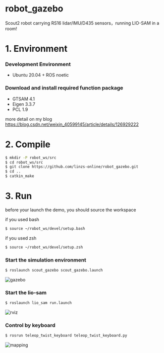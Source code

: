 # robot_gazebo
Scout2 robot carrying RS16 lidar/IMU/D435 sensors，running LIO-SAM in a room!

# 1. Environment 

### Development Environment

* Ubuntu 20.04 + ROS noetic

### Download and install required function package

* GTSAM 4.1
* Eigen 3.3.7
* PCL 1.9

more detail on my blog https://blog.csdn.net/weixin_40599145/article/details/126929222

# 2. Compile

```sh
$ mkdir -P robot_ws/src
$ cd robot_ws/src
$ git clone https://github.com/linzs-online/robot_gazebo.git
$ cd ..
$ catkin_make
```

# 3. Run

before your launch the demo, you should source the workspace

if you used bash

```sh
$ source ~/robot_ws/devel/setup.bash
```

if you used zsh

```sh
$ source ~/robot_ws/devel/setup.zsh
```

###  Start the simulation environment

```sh
$ roslaunch scout_gazebo scout_gazebo.launch
```

![gazebo](/png/gazebo.png)

### Start the lio-sam

```sh
$ roslaunch lio_sam run.launch
```

![rviz](/png/rviz.png)

### Control by keyboard

```sh
$ rosrun teleop_twist_keyboard teleop_twist_keyboard.py
```

![mapping](/png/mapping.png)
